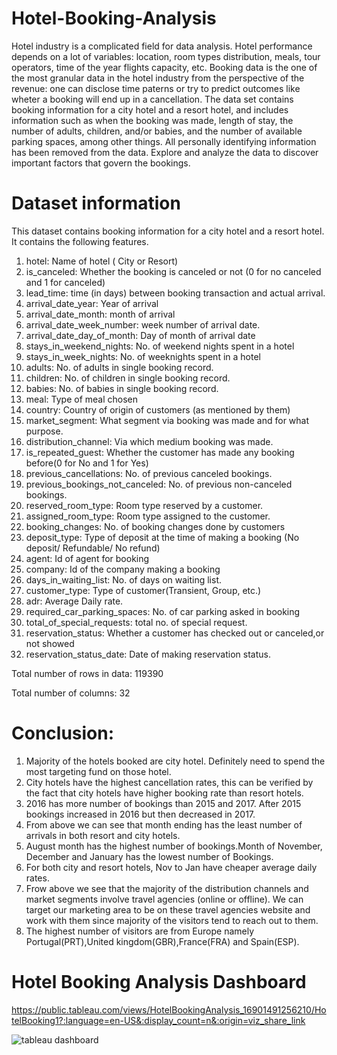 # Hotel-Booking-Analysis

Hotel industry is a complicated field for data analysis. Hotel performance depends on a lot of variables: location, room types distribution, meals, tour operators, time of the year flights capacity, etc.
Booking data is the one of the most granular data in the hotel industry from the perspective of the revenue: one can disclose time paterns or try to predict outcomes like wheter a booking will end up in a cancellation.
The data set contains booking information for a city hotel and a resort hotel, and includes information such as when the booking was made, length of stay, the number of adults, children, and/or babies, and the number of available parking spaces, among other things. All personally identifying information has been removed from the data.
Explore and analyze the data to discover important factors that govern the bookings.


# Dataset information
This dataset contains booking information for a city hotel and a resort hotel. It contains the following features.

1. hotel: Name of hotel ( City or Resort)
2. is_canceled: Whether the booking is canceled or not (0 for no canceled and 1 for canceled)
3. lead_time: time (in days) between booking transaction and actual arrival.
4. arrival_date_year: Year of arrival
5. arrival_date_month: month of arrival
6. arrival_date_week_number: week number of arrival date.
7. arrival_date_day_of_month: Day of month of arrival date
8. stays_in_weekend_nights: No. of weekend nights spent in a hotel
9. stays_in_week_nights: No. of weeknights spent in a hotel
10. adults: No. of adults in single booking record.
11. children: No. of children in single booking record.
12. babies: No. of babies in single booking record.
13. meal: Type of meal chosen
14. country: Country of origin of customers (as mentioned by them)
15. market_segment: What segment via booking was made and for what purpose.
16. distribution_channel: Via which medium booking was made.
17. is_repeated_guest: Whether the customer has made any booking before(0 for No and 1 for Yes)
18. previous_cancellations: No. of previous canceled bookings.
19. previous_bookings_not_canceled: No. of previous non-canceled bookings.
20. reserved_room_type: Room type reserved by a customer.
21. assigned_room_type: Room type assigned to the customer.
22. booking_changes: No. of booking changes done by customers
23. deposit_type: Type of deposit at the time of making a booking (No deposit/ Refundable/ No refund)
24. agent: Id of agent for booking
25. company: Id of the company making a booking
26. days_in_waiting_list: No. of days on waiting list.
27. customer_type: Type of customer(Transient, Group, etc.)
28. adr: Average Daily rate.
29. required_car_parking_spaces: No. of car parking asked in booking
30. total_of_special_requests: total no. of special request.
31. reservation_status: Whether a customer has checked out or canceled,or not showed
32. reservation_status_date: Date of making reservation status.

Total number of rows in data: 119390

Total number of columns: 32

# Conclusion:

1. Majority of the hotels booked are city hotel. Definitely need to spend the most targeting fund on those hotel.
2. City hotels have the highest cancellation rates, this can be verified by the fact that city hotels have higher booking rate than resort hotels.
3. 2016 has more number of bookings than 2015 and 2017. After 2015 bookings increased in 2016 but then decreased in 2017.
4. From above we can see that month ending has the least number of arrivals in both resort and city hotels.
5. August month has the highest number of bookings.Month of November, December and January has the lowest number of Bookings.
6. For both city and resort hotels, Nov to Jan have cheaper average daily rates.
7. Frow above we see that the majority of the distribution channels and market segments involve travel agencies (online or offline). We can target our marketing area to be on these travel agencies website and work with them since majority of the visitors tend to reach out to them.
8. The highest number of visitors are from Europe namely Portugal(PRT),United kingdom(GBR),France(FRA) and Spain(ESP).

# Hotel Booking Analysis Dashboard

https://public.tableau.com/views/HotelBookingAnalysis_16901491256210/HotelBooking1?:language=en-US&:display_count=n&:origin=viz_share_link

![tableau dashboard](https://github.com/Gaurav-Yaduvanshi/Hotel-Booking-Analysis/assets/99022806/6801d468-63c4-4a7f-95f7-a9c9ecab210e)
